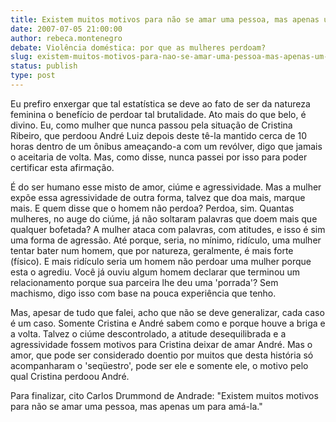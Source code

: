 ```yaml
---
title: Existem muitos motivos para não se amar uma pessoa, mas apenas um para amá-la
date: 2007-07-05 21:00:00
author: rebeca.montenegro
debate: Violência doméstica: por que as mulheres perdoam?
slug: existem-muitos-motivos-para-nao-se-amar-uma-pessoa-mas-apenas-um-para-ama-la
status: publish 
type: post
---
```


Eu prefiro enxergar que tal estatística se deve ao fato de ser da natureza feminina o benefício de perdoar tal brutalidade. Ato mais do que belo, é divino. Eu, como mulher que nunca passou pela situação de Cristina Ribeiro, que perdoou André Luiz depois deste tê-la mantido cerca de 10 horas dentro de um ônibus ameaçando-a com um revólver, digo que jamais o aceitaria de volta. Mas, como disse, nunca passei por isso para poder certificar esta afirmação.  

  

É do ser humano esse misto de amor, ciúme e agressividade. Mas a mulher expõe essa agressividade de outra forma, talvez que doa mais, marque mais. E quem disse que o homem não perdoa? Perdoa, sim. Quantas mulheres, no auge do ciúme, já não soltaram palavras que doem mais que qualquer bofetada? A mulher ataca com palavras, com atitudes, e isso é sim uma forma de agressão. Até porque, seria, no mínimo, ridículo, uma mulher tentar bater num homem, que por natureza, geralmente, é mais forte (físico). E mais ridículo seria um homem não perdoar uma mulher porque esta o agrediu. Você já ouviu algum homem declarar que terminou um relacionamento porque sua parceira lhe deu uma 'porrada'? Sem machismo, digo isso com base na pouca experiência que tenho.  

  

Mas, apesar de tudo que falei, acho que não se deve generalizar, cada caso é um caso. Somente Cristina e André sabem como e porque houve a briga e a volta. Talvez o ciúme descontrolado, a atitude desequilibrada e a agressividade fossem motivos para Cristina deixar de amar André. Mas o amor, que pode ser considerado doentio por muitos que desta história só acompanharam o 'seqüestro', pode ser ele e somente ele, o motivo pelo qual Cristina perdoou André.  

  

Para finalizar, cito Carlos Drummond de Andrade: "Existem muitos motivos para não se amar uma pessoa, mas apenas um para amá-la."
